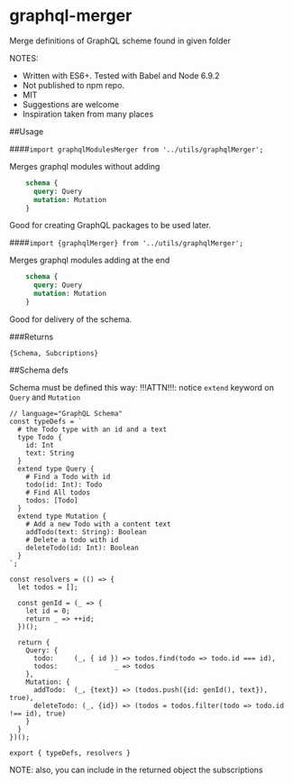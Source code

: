 # graphql-merger
Merge definitions of GraphQL scheme found in given folder

NOTES: 
* Written with ES6+. Tested with Babel and Node 6.9.2 
* Not published to npm repo.
* MIT
* Suggestions are welcome
* Inspiration taken from many places

##Usage

####`import graphqlModulesMerger from '../utils/graphqlMerger';`

Merges graphql modules without adding 
```graphql schema
    schema {
      query: Query
      mutation: Mutation
    }
```
Good for creating GraphQL packages to be used later.

####`import {graphqlMerger} from '../utils/graphqlMerger';`

Merges graphql modules adding at the end 
```graphql schema
    schema {
      query: Query
      mutation: Mutation
    }
```
Good for delivery of the schema.

###Returns

`{Schema, Subcriptions}`

##Schema defs

Schema must be defined this way: 
!!!ATTN!!!: notice `extend` keyword on `Query` and `Mutation`
```ecmascript 6
// language="GraphQL Schema"
const typeDefs = `
  # the Todo type with an id and a text 
  type Todo {
    id: Int                     
    text: String
  }
  extend type Query {
    # Find a Todo with id
    todo(id: Int): Todo         
    # Find All todos
    todos: [Todo]               
  }
  extend type Mutation {
    # Add a new Todo with a content text
    addTodo(text: String): Boolean
    # Delete a todo with id
    deleteTodo(id: Int): Boolean
  } 
`;

const resolvers = (() => {
  let todos = [];

  const genId = (_ => {
    let id = 0;
    return _ => ++id;
  })();

  return {
    Query: {
      todo:     (_, { id }) => todos.find(todo => todo.id === id),
      todos:              _ => todos
    },
    Mutation: {
      addTodo:  (_, {text}) => (todos.push({id: genId(), text}), true),
      deleteTodo: (_, {id}) => (todos = todos.filter(todo => todo.id !== id), true)
    }
  }
})();

export { typeDefs, resolvers }
```

NOTE: also, you can include in the returned object the subscriptions 
